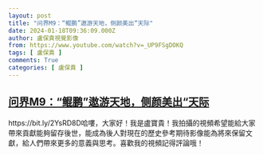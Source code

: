 ```yaml
---
layout: post
title: "问界M9：“鲲鹏”遨游天地，侧颜美出“天际"
date: 2024-01-18T09:36:09.000Z
author: 盧保貴視覺影像
from: https://www.youtube.com/watch?v=_UP9FSgDOKQ
tags: [ 盧保貴 ]
comments: True
categories: [ 盧保貴 ]
---
```

<!--1705570569000-->
[问界M9：“鲲鹏”遨游天地，侧颜美出“天际](https://www.youtube.com/watch?v=_UP9FSgDOKQ)
------

<div>
https://bit.ly/2YsRD8D哈嘍，大家好！我是盧寶貴！我拍攝的視頻希望能給大家帶來貢獻能夠留存後世，能成為後人對現在的歷史參考期待影像能為將來保留文獻，給人們帶來更多的意義與思考。喜歡我的視頻記得評論哦！
</div>
